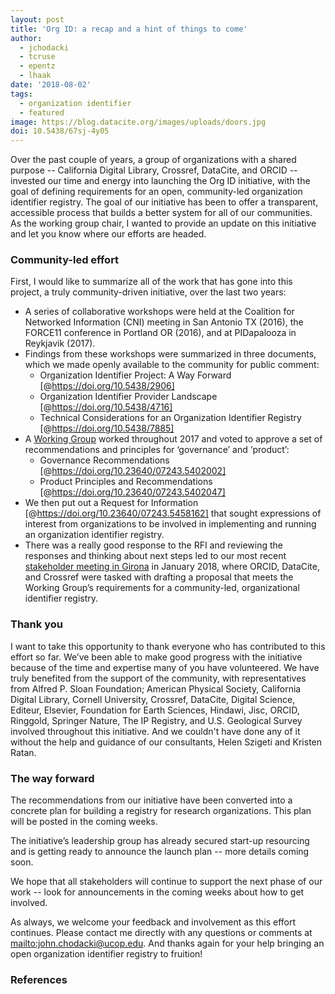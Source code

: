 ```yaml
---
layout: post
title: 'Org ID: a recap and a hint of things to come'
author:
  - jchodacki
  - tcruse
  - epentz
  - lhaak
date: '2018-08-02'
tags:
  - organization identifier
  - featured
image: https://blog.datacite.org/images/uploads/doors.jpg
doi: 10.5438/67sj-4y05
---
```

Over the past couple of years, a group of organizations with a shared purpose -- California Digital Library, Crossref, DataCite, and ORCID -- invested our time and energy into launching the Org ID initiative, with the goal of defining requirements for an open, community-led organization identifier registry.  The goal of our initiative has been to offer a transparent, accessible process that builds a better system for all of our communities.  As the working group chair, I wanted to provide an update on this initiative and let you know where our efforts are headed. 

### Community-led effort

First, I would like to summarize all of the work that has gone into this project, a truly community-driven initiative, over the last two years:

* A series of collaborative workshops were held at the Coalition for Networked Information (CNI) meeting in San Antonio TX (2016), the FORCE11 conference in Portland OR (2016), and at PIDapalooza in Reykjavik (2017).
* Findings from these workshops were summarized in three documents, which we made openly available to the community for public comment:
  * Organization Identifier Project: A Way Forward \[@https://doi.org/10.5438/2906]
  * Organization Identifier Provider Landscape \[@https://doi.org/10.5438/4716]
  * Technical Considerations for an Organization Identifier Registry \[@https://doi.org/10.5438/7885]
* A [Working Group](https://orcid.org/content/organization-identifier-working-group) worked throughout 2017 and voted to approve a set of recommendations and principles for ‘governance’ and ‘product’:
  * Governance Recommendations \[@https://doi.org/10.23640/07243.5402002]
  * Product Principles and Recommendations \[@https://doi.org/10.23640/07243.5402047]
* We then put out a Request for Information \[@https://doi.org/10.23640/07243.5458162] that sought expressions of interest from organizations to be involved in implementing and running an organization identifier registry.
* There was a really good response to the RFI and reviewing the responses and thinking about next steps led to our most recent [stakeholder meeting in Girona](https://orcid.org/content/2018-org-id-meeting) in January 2018, where ORCID, DataCite, and Crossref were tasked with drafting a proposal that meets the Working Group’s requirements for a community-led, organizational identifier registry.

### Thank you

I want to take this opportunity to thank everyone who has contributed to this effort so far. We’ve been able to make good progress with the initiative because of the time and expertise many of you have volunteered. We have truly benefited from the support of the community, with representatives from Alfred P. Sloan Foundation; American Physical Society, California Digital Library, Cornell University, Crossref, DataCite, Digital Science, Editeur, Elsevier, Foundation for Earth Sciences, Hindawi, Jisc, ORCID, Ringgold, Springer Nature, The IP Registry, and U.S. Geological Survey involved throughout this initiative. And we couldn't have done any of it without the help and guidance of our consultants, Helen Szigeti and Kristen Ratan.

### The way forward

The recommendations from our initiative have been converted into a concrete plan for building a registry for research organizations. This plan will be posted in the coming weeks.

The initiative’s leadership group has already secured start-up resourcing and is getting ready to announce the launch plan -- more details coming soon.  

We hope that all stakeholders will continue to support the next phase of our work -- look for announcements in the coming weeks about how to get involved.  

As always, we welcome your feedback and involvement as this effort continues. Please contact me directly with any questions or comments at <mailto:john.chodacki@ucop.edu>. And thanks again for your help bringing an open organization identifier registry to fruition! 

### References
